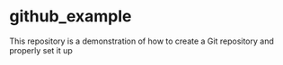 # github_example
This repository is a demonstration of how to create a Git repository and properly set it up
